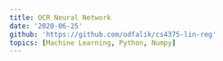 ```yaml
---
title: OCR Neural Network
date: '2020-06-25'
github: 'https://github.com/odfalik/cs4375-lin-reg'
topics: [Machine Learning, Python, Numpy]
---
```


